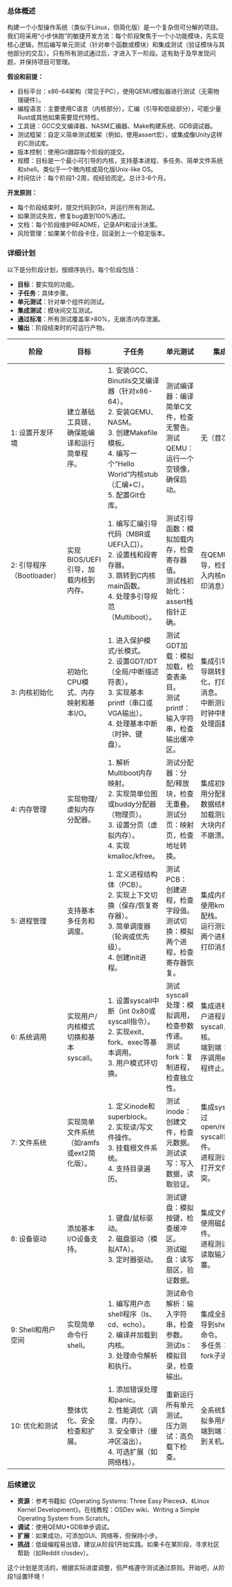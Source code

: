 ### 总体概述
构建一个小型操作系统（类似于Linux，但简化版）是一个复杂但可分解的项目。我们将采用“小步快跑”的敏捷开发方法：每个阶段聚焦于一个小功能模块，先实现核心逻辑，然后编写单元测试（针对单个函数或模块）和集成测试（验证模块与其他部分的交互）。只有所有测试通过后，才进入下一阶段。这有助于及早发现问题，并保持项目可管理。

**假设和前提：**
- 目标平台：x86-64架构（常见于PC），使用QEMU模拟器进行测试（无需物理硬件）。
- 编程语言：主要使用C语言（内核部分），汇编（引导和低级部分），可能少量Rust或其他如果需要现代特性。
- 工具链：GCC交叉编译器、NASM汇编器、Make构建系统、GDB调试器。
- 测试框架：自定义简单测试框架（例如，使用assert宏），或集成像Unity这样的C测试库。
- 版本控制：使用Git跟踪每个阶段的提交。
- 规模：目标是一个最小可引导的内核，支持基本进程、多任务、简单文件系统和shell。类似于一个微内核或简化版Unix-like OS。
- 时间估计：每个阶段1-2周，视经验而定。总计3-6个月。

**开发原则：**
- 每个阶段结束时，提交代码到Git，并运行所有测试。
- 如果测试失败，修复bug直到100%通过。
- 文档：每个阶段维护README，记录API和设计决策。
- 风险管理：如果某个阶段卡住，回滚到上一个稳定版本。

### 详细计划
以下是分阶段计划，按顺序执行。每个阶段包括：
- **目标**：要实现的功能。
- **子任务**：具体步骤。
- **单元测试**：针对单个组件的测试。
- **集成测试**：模块间交互测试。
- **通过标准**：所有测试覆盖率>80%，无崩溃/内存泄漏。
- **输出**：阶段结束时的可运行产物。

| 阶段 | 目标 | 子任务 | 单元测试 | 集成测试 | 通过标准及输出 |
|------|------|--------|----------|----------|---------------|
| 1: 设置开发环境 | 建立基础工具链，确保能编译和运行简单程序。 | 1. 安装GCC、Binutils交叉编译器（针对x86-64）。<br>2. 安装QEMU、NASM。<br>3. 创建Makefile模板。<br>4. 编写一个“Hello World”内核stub（汇编+C）。<br>5. 配置Git仓库。 | 测试编译器：编译简单C文件，检查无警告。<br>测试QEMU：运行一个空镜像，确保启动。 | 无（首次阶段）。 | 所有工具安装成功，能在QEMU中运行空内核（黑屏无崩溃）。输出：可引导的空镜像文件。 |
| 2: 引导程序（Bootloader） | 实现BIOS/UEFI引导，加载内核到内存。 | 1. 编写汇编引导代码（MBR或UEFI入口）。<br>2. 设置栈和段寄存器。<br>3. 跳转到C内核main函数。<br>4. 处理多引导规范（Multiboot）。 | 测试引导函数：模拟加载内存，检查寄存器值。<br>测试栈初始化：assert栈指针正确。 | 在QEMU中引导，检查是否进入内核main（打印消息）。 | 引导成功，无段错误。输出：可引导的内核镜像，能打印“Kernel Loaded”。 |
| 3: 内核初始化 | 初始化CPU模式、内存映射和基本I/O。 | 1. 进入保护模式/长模式。<br>2. 设置GDT/IDT（全局/中断描述符表）。<br>3. 实现基本printf（串口或VGA输出）。<br>4. 处理基本中断（时钟、键盘）。 | 测试GDT加载：模拟加载，检查表条目。<br>测试printf：输入字符串，检查输出缓冲区。 | 集成引导：从引导跳转到初始化，打印初始化消息。<br>中断测试：模拟时钟中断，确保处理函数调用。 | 系统启动无崩溃，能响应键盘输入。输出：可打印消息的内核。 |
| 4: 内存管理 | 实现物理/虚拟内存分配器。 | 1. 解析Multiboot内存映射。<br>2. 实现简单位图或buddy分配器（物理页）。<br>3. 设置分页（虚拟内存）。<br>4. 实现kmalloc/kfree。 | 测试分配器：分配/释放块，检查无重叠。<br>测试分页：映射页，检查地址转换。 | 集成初始化：使用分配器初始化数据结构。<br>加载测试：分配大块内存，确保不崩溃。 | 内存泄漏检测（Valgrind-like工具），分配成功率100%。输出：支持动态内存的内核。 |
| 5: 进程管理 | 支持基本多任务和调度。 | 1. 定义进程结构体（PCB）。<br>2. 实现上下文切换（保存/恢复寄存器）。<br>3. 简单调度器（轮询或优先级）。<br>4. 创建init进程。 | 测试PCB：创建进程，检查字段值。<br>测试切换：模拟两个进程，检查寄存器恢复。 | 集成内存：进程使用kmalloc分配栈。<br>运行测试：启动两个进程，交替打印消息。 | 多进程运行无死锁，调度公平。输出：能运行多个进程的内核。 |
| 6: 系统调用 | 实现用户/内核模式切换和基本syscall。 | 1. 设置syscall中断（int 0x80或syscall指令）。<br>2. 实现exit、fork、exec等基本调用。<br>3. 用户模式环切换。 | 测试syscall处理：模拟调用，检查参数传递。<br>测试fork：复制进程，检查独立性。 | 集成进程：从用户进程调用syscall，返回内核。<br>端到端：用户程序调用exit，进程终止。 | syscall无越界，所有进程正常退出。输出：支持用户程序的内核。 |
| 7: 文件系统 | 实现简单文件系统（如ramfs或ext2简化版）。 | 1. 定义inode和superblock。<br>2. 实现读/写文件操作。<br>3. 挂载根文件系统。<br>4. 支持目录遍历。 | 测试inode：创建文件，检查元数据。<br>测试读写：写入数据，读取验证。 | 集成syscall：通过open/read/write syscall访问文件。<br>进程测试：进程打开文件，无冲突。 | 文件操作一致性，无数据丢失。输出：有文件系统的内核，能列出根目录。 |
| 8: 设备驱动 | 添加基本I/O设备支持。 | 1. 键盘/鼠标驱动。<br>2. 磁盘驱动（模拟ATA）。<br>3. 定时器驱动。 | 测试键盘：模拟按键，检查缓冲区。<br>测试磁盘：读写扇区，验证数据。 | 集成文件系统：使用磁盘加载文件。<br>进程测试：进程读取输入，无阻塞。 | 输入输出正确，定时器中断准时。输出：支持外设的内核。 |
| 9: Shell和用户空间 | 实现简单命令行shell。 | 1. 编写用户态shell程序（ls、cd、echo）。<br>2. 编译并加载到内核。<br>3. 处理命令解析和执行。 | 测试命令解析：输入字符串，检查参数。<br>测试ls：模拟目录，检查输出。 | 集成全部：从引导到shell，运行命令。<br>多任务：shell中fork子进程。 | shell稳定运行，支持基本命令。输出：完整小型OS，能交互。 |
| 10: 优化和测试 | 整体优化、安全检查和扩展。 | 1. 添加错误处理和panic。<br>2. 性能调优（调度、内存）。<br>3. 安全审计（缓冲区溢出）。<br>4. 可选扩展（如网络栈）。 | 重新运行所有单元测试。<br>压力测试：高负载下检查。 | 全系统集成：模拟多用户场景。<br>端到端：从引导到关机。 | 覆盖率>90%，无已知bug。输出：稳定版本OS。 |

### 后续建议
- **资源**：参考书籍如《Operating Systems: Three Easy Pieces》、《Linux Kernel Development》。在线教程：OSDev wiki、Writing a Simple Operating System from Scratch。
- **调试**：使用QEMU+GDB单步调试。
- **扩展**：如果成功，可添加GUI、网络等，但保持小步。
- **挑战**：低级编程易出错，建议从阶段1开始实践。如果卡在某阶段，寻求社区帮助（如Reddit r/osdev）。

这个计划是灵活的，根据实际进度调整，但严格遵守测试通过原则。开始吧，从阶段1设置环境！